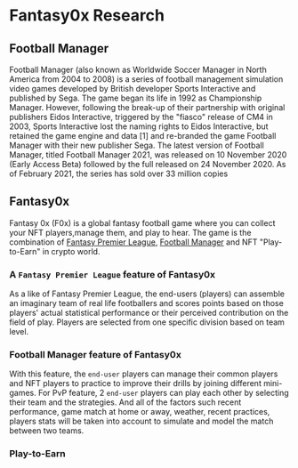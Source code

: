 # **Fantasy0x Research**

## **Football Manager**

Football Manager (also known as Worldwide Soccer Manager in North America from 2004 to 2008) is a series of football management simulation video games developed by British developer Sports Interactive and published by Sega. The game began its life in 1992 as Championship Manager. However, following the break-up of their partnership with original publishers Eidos Interactive, triggered by the "fiasco" release of CM4 in 2003, Sports Interactive lost the naming rights to Eidos Interactive, but retained the game engine and data [1] and re-branded the game Football Manager with their new publisher Sega. The latest version of Football Manager, titled Football Manager 2021, was released on 10 November 2020 (Early Access Beta) followed by the full released on 24 November 2020. As of February 2021, the series has sold over 33 million copies

## **Fantasy0x**

Fantasy 0x (F0x) is a global fantasy football game where you can collect your NFT players,manage them, and play to hear. The game is the combination of [Fantasy Premier League](https://fantasy.premierleague.com/), [Football Manager](https://www.footballmanager.com/#desktop) and NFT "Play-to-Earn" in crypto world.

### A `Fantasy Premier League` feature of Fantasy0x
As a like of Fantasy Premier League, the end-users (players) can assemble an imaginary team of real life footballers and scores points based on those players' actual statistical performance or their perceived contribution on the field of play. Players are selected from one specific division based on team level.

### Football Manager feature of Fantasy0x

With this feature, the `end-user` players can manage their common players and NFT players to practice to improve their drills by joining different mini-games. For PvP feature, 2 `end-user` players can play each other by selecting their team and the strategies. And all of the factors such recent performance, game match at home or away, weather, recent practices, players stats will be taken into account to simulate and model the match between two teams.

### Play-to-Earn
